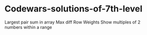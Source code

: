 # Codewars-solutions-of-7th-level

Largest pair sum in array 
Max diff
Row Weights
Show multiples of 2 numbers within a range
